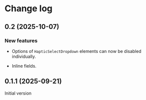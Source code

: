 # Change log

## 0.2 (2025-10-07)

### New features

- Options of `HapticSelectDropdown` elements can now be disabled individually.

- Inline fields.

## 0.1.1 (2025-09-21)

Initial version
